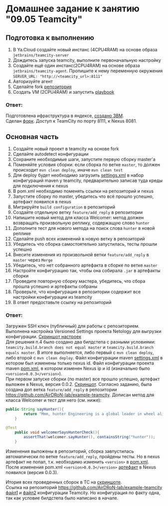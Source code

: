 # Домашнее задание к занятию "09.05 Teamcity"

## Подготовка к выполнению

1. В Ya.Cloud создайте новый инстанс (4CPU4RAM) на основе образа `jetbrains/teamcity-server`
2. Дождитесь запуска teamcity, выполните первоначальную настройку
3. Создайте ещё один инстанс(2CPU4RAM) на основе образа `jetbrains/teamcity-agent`. Пропишите к нему переменную окружения `SERVER_URL: "http://<teamcity_url>:8111"`
4. Авторизуйте агент
5. Сделайте fork [репозитория](https://github.com/aragastmatb/example-teamcity)
6. Создать VM (2CPU4RAM) и запустить [playbook](./infrastructure)

### Ответ:

Подготовлена ифраструктура в яндексе, [создано 3ВМ](YC_VMs.JPG).<br>
Сделан [форк](https://github.com/AirDRoN-lab/example-teamcity).
Доступ к TeamCity по порту 8111, к Nexus 8081.

## Основная часть

1. Создайте новый проект в teamcity на основе fork
2. Сделайте autodetect конфигурации
3. Сохраните необходимые шаги, запустите первую сборку master'a
4. Поменяйте условия сборки: если сборка по ветке `master`, то должен происходит `mvn clean deploy`, иначе `mvn clean test`
5. Для deploy будет необходимо загрузить [settings.xml](./teamcity/settings.xml) в набор конфигураций maven у teamcity, предварительно записав туда креды для подключения к nexus
6. В pom.xml необходимо поменять ссылки на репозиторий и nexus
7. Запустите сборку по master, убедитесь что всё прошло успешно, артефакт появился в nexus
8. Мигрируйте `build configuration` в репозиторий
9. Создайте отдельную ветку `feature/add_reply` в репозитории
10. Напишите новый метод для класса Welcomer: метод должен возвращать произвольную реплику, содержащую слово `hunter`
11. Дополните тест для нового метода на поиск слова `hunter` в новой реплике
12. Сделайте push всех изменений в новую ветку в репозиторий
13. Убедитесь что сборка самостоятельно запустилась, тесты прошли успешно
14. Внесите изменения из произвольной ветки `feature/add_reply` в `master` через `Merge`
15. Убедитесь, что нет собранного артефакта в сборке по ветке `master`
16. Настройте конфигурацию так, чтобы она собирала `.jar` в артефакты сборки
17. Проведите повторную сборку мастера, убедитесь, что сбора прошла успешно и артефакты собраны
18. Проверьте, что конфигурация в репозитории содержит все настройки конфигурации из teamcity
19. В ответ предоставьте ссылку на репозиторий

### Ответ:
Загружен SSH ключ (публичный) для работы с репозиторием. Выполнена настройка Versioned Settings проекта Netology для выгрузки конфигурации. [Скриншот настроек](Vers_config.JPG)  
Для решения п.4 было создано два билдстепа с разными условиями: `teamcity.build.branch does not equal master` и `teamcity.build.branch equals master`. В итоге выполняется, либо первый с `mvn clean deploy`, либо второй с `mvn clean deploy`. Файл конфигурации maven [settings.xml](settings.xml) в котором был изменены только nexus id.
Файл конфигурации проекта maven [pom.xml](pom.xml), в котором изменен Nexus ip и id (изначально было `<version>0.0.3</version>`). <br>
При первом запуске сборки (по master) все прошло успешно, артефакт выложен в Nexus, версия 0.0.2. [Скриншот](Nexus_Artifacts.JPG).
Согласно заданию, была создана доп ветка `feature/add_reply` в репозитории https://github.com/AirDRoN-lab/example-teamcity. Дописан метод для класса Welcomer и тест для него (см. ниже):

```java
public String sayHunter(){
		return "Mmm, hunter Engineering is a global leader in wheel alignment machines, wheel balancers, tire changers, brake service equipment";
	}
```

```java
@Test
	public void welcomerSaysHunterCheck(){
		assertThat(welcomer.sayHunter(), containsString("hunter"));
	}
```

Изменения выложены в репозиторий, сборка завпустилась автоматически по ветке `feature/add_reply`, пройдены тесты. Но в nexus артефакт не попал, т.к. необходимо изменить `<version>` в [pom.xml](pom.xml).
После изменения pom.xml `<version>0.0.3</version>` [артефакт](Nexus_Artifacts.JPG) в Nexus появился (версия 0.0.3).

Итория всех проведенных сборок в TC на [скриншоте](TC_history.JPG). <br>
Cсылка на репозиторий https://github.com/AirDRoN-lab/example-teamcity <br>
[файл1](tc_config1_formaster.cfg) и [файл2](tc_config2_forfeature.cfg) конфигурации Teamcity. Но конфигурация по факту одна, так как условие билдстепа было написано в начале. <br>